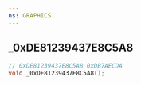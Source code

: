 ```yaml
---
ns: GRAPHICS
---
```

## _0xDE81239437E8C5A8

```c
// 0xDE81239437E8C5A8 0xDB7AECDA
void _0xDE81239437E8C5A8();
```


